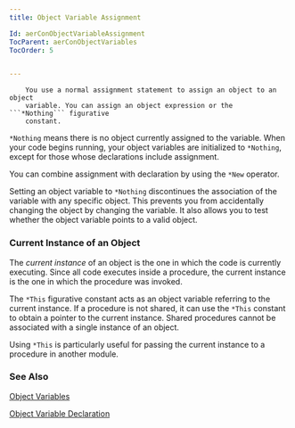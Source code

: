 ```yaml
---
title: Object Variable Assignment

Id: aerConObjectVariableAssignment
TocParent: aerConObjectVariables
TocOrder: 5


---
```


        You use a normal assignment statement to assign an object to an object
        variable. You can assign an object expression or the ```*Nothing``` figurative
        constant.

```*Nothing``` means there is no object currently assigned to the variable. When your code begins running, your object variables are initialized to ```*Nothing```, except for those whose declarations include assignment. 

You can combine assignment with declaration by using the ```*New``` operator. 

Setting an object variable to ```*Nothing``` discontinues the association of the variable with any specific object. This prevents you from accidentally changing the object by changing the variable. It also allows you to test whether the object variable points to a valid object. 

### Current Instance of an Object
The *current instance* of an object is the one in which the code is currently executing. Since all code executes inside a procedure, the current instance is the one in which the procedure was invoked. 

The ```*This``` figurative constant acts as an object variable referring to the current instance. If a procedure is not shared, it can use the ```*This``` constant to obtain a pointer to the current instance. Shared procedures cannot be associated with a single instance of an object. 

Using ```*This``` is particularly useful for passing the current instance to a procedure in another module. 

### See Also
[Object Variables](ObjectVariables.html)

[Object Variable Declaration](ObjectVariableDeclaration.html) 
